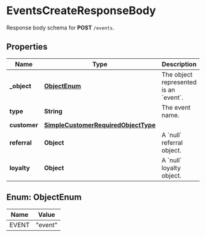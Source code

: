 

# EventsCreateResponseBody

Response body schema for **POST** `/events`.

## Properties

| Name | Type | Description |
|------------ | ------------- | ------------- |
|**_object** | [**ObjectEnum**](#ObjectEnum) | The object represented is an &#x60;event&#x60;. |
|**type** | **String** | The event name. |
|**customer** | [**SimpleCustomerRequiredObjectType**](SimpleCustomerRequiredObjectType.md) |  |
|**referral** | **Object** | A &#x60;null&#x60; referral object. |
|**loyalty** | **Object** | A &#x60;null&#x60; loyalty object. |



## Enum: ObjectEnum

| Name | Value |
|---- | -----|
| EVENT | &quot;event&quot; |




